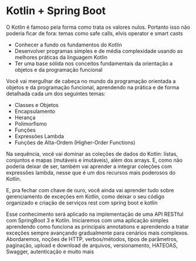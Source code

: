 # Kotlin + Spring Boot

O Kotlin é famoso pela forma como trata os valores nulos. Portanto isso não poderia ficar de fora: temas como safe calls, elvis operator e smart casts

- Conhecer a fundo os fundamentos do Kotlin
- Desenvolver programas simples e de média complexidade usando as melhores práticas da linguagem Kotlin
- Ter uma base sólida nos conceitos fundamentais da orientação a objetos e da programação funcional


Você vai mergulhar de cabeça no mundo da programação orientada a objetos e da programação funcional, aprendendo na prática e de forma detalhada cada um dos seguintes temas:

- Classes e Objetos
- Encapsulamento
- Herança
- Polimorfismo
- Funções
- Expressões Lambda
- Funções de Alta-Ordem (Higher-Order Functions)


Na sequência, você vai dominar as coleções de dados do Kotlin: listas, conjuntos e mapas (mutáveis e imutáveis), além dos arrays. E, como não poderia deixar de ser, também vai aprender a integrar coleções com expressões lambda, nesse que é um dos recursos mais poderosos do Kotlin.


E, pra fechar com chave de ouro, você ainda vai aprender tudo sobre gerenciamento de exceções em Kotlin, como deixar o seu código organizado e criação de serviços rest com spring boot e kotlin

Esse conhecimento será aplicado na implementação de uma API RESTful com SpringBoot 3 e Kotlin. Iniciaremos com uma aplicação simples aprendendo como funciona as principais annotations e aprendendo a tratar exceções sempre avançando gradualmente para cenários mais complexos. Abordaremos, noções de HTTP, verbos/métodos, tipos de parâmetros, paginação, upload e download de arquivos, versionamento, HATEOAS, Swagger, autenticação e muito mais
